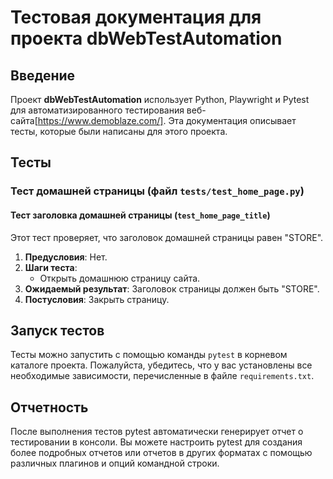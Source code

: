 # Тестовая документация для проекта dbWebTestAutomation

## Введение
Проект **dbWebTestAutomation** использует Python, Playwright и Pytest для автоматизированного тестирования веб-сайта[https://www.demoblaze.com/]. Эта документация описывает тесты, которые были написаны для этого проекта.

## Тесты

### Тест домашней страницы (файл `tests/test_home_page.py`)

#### Тест заголовка домашней страницы (`test_home_page_title`)

Этот тест проверяет, что заголовок домашней страницы равен "STORE". 

1. **Предусловия**: Нет.
2. **Шаги теста**:
   - Открыть домашнюю страницу сайта.
3. **Ожидаемый результат**: Заголовок страницы должен быть "STORE".
4. **Постусловия**: Закрыть страницу.

## Запуск тестов

Тесты можно запустить с помощью команды `pytest` в корневом каталоге проекта. Пожалуйста, убедитесь, что у вас установлены все необходимые зависимости, перечисленные в файле `requirements.txt`.

## Отчетность

После выполнения тестов pytest автоматически генерирует отчет о тестировании в консоли. Вы можете настроить pytest для создания более подробных отчетов или отчетов в других форматах с помощью различных плагинов и опций командной строки.

